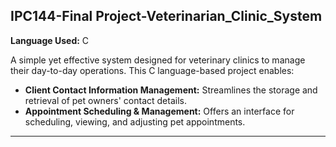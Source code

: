 
## IPC144-Final Project-Veterinarian_Clinic_System
**Language Used:** C

A simple yet effective system designed for veterinary clinics to manage their day-to-day operations. This C language-based project enables:

- **Client Contact Information Management:** Streamlines the storage and retrieval of pet owners' contact details.
- **Appointment Scheduling & Management:** Offers an interface for scheduling, viewing, and adjusting pet appointments.

---
